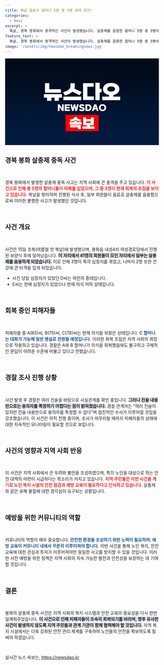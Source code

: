 ```yaml
---
title: 복날 음료수 할머니 5명 중 3명 상태 호전!
categories:
  - News
excerpt: >
  복날, 경북 봉화에서 충격적인 사건이 발생했습니다. 살충제를 음용한 할머니 5명 중 3명이 의식을 회복했으나, 여전히 2명은 중태에 빠져 있습니다. 경찰은 진술을 조사하며 사건의 배경을 파악 중입니다. 관심을 끌고 있는 이 사건의 전말이 궁금하다면 클릭하세요!
feature_text: >
  복날, 경북 봉화에서 충격적인 사건이 발생했습니다. 살충제를 음용한 할머니 5명 중 3명이 의식을 회복했으나, 여전히 2명은 중태에 빠져 있습니다. 경찰은 진술을 조사하며 사건의 배경을 파악 중입니다. 관심을 끌고 있는 이 사건의 전말이 궁금하다면 클릭하세요!
image: '/assets/img/newsdao_breakingnews.jpg'
---
```


<p><img src="/assets/img/newsdao_breakingnews.jpg" alt="pcversion 속보" /></p>

<h2 data-ke-size="size26">경북 봉화 살충제 중독 사건</h2>

<p data-ke-size="size16">&nbsp;</p>

<p>경북 봉화에서 발생한 살충제 중독 사고는 지역 사회에 큰 충격을 주고 있습니다. <b><span style="color: #ee2323;">이 사건으로 인해 총 5명의 할머니들이 피해를 입었으며, 그 중 3명이 현재 회복의 조짐을 보이고 있습니다.</span></b> 복날을 맞이하여 진행된 식사 후, 일부 회원들이 음료로 살충제를 음용함으로써 이러한 불행한 사고가 발생했던 것입니다.</p>

<p data-ke-size="size16">&nbsp;</p>

<h2 data-ke-size="size26">사건 개요</h2>

<p data-ke-size="size16">&nbsp;</p>

<p>사건은 15일 초복(여름철 첫 복날)에 발생했으며, 봉화읍 내성4리 여성경로당에서 진행된 보양식 후에 일어났습니다. <b><span style="background-color: #21538527;">이 자리에서 41명의 회원들이 모인 자리에서 일부는 살충제를 음용하게 되었습니다.</span></b> 이로 인해 3명이 즉각 심정지를 겪었고, 나머지 2명 또한 건강에 큰 타격을 입게 되었습니다. 
<br></p>

<ul>
    <li>사건 당일 심정지가 있었던 D씨는 여전히 중태입니다.</li>
    <li>E씨는 한때 심정지가 있었으나 현재 의식 저하 상태입니다.</li>
</ul>

<p data-ke-size="size16">&nbsp;</p>

<h2 data-ke-size="size26">회복 중인 피해자들</h2>

<p data-ke-size="size16">&nbsp;</p>

<p>피해자들 중 A(65)씨, B(75)씨, C(78)씨는 현재 의식을 되찾은 상태입니다. <b><span style="color: #1a5490;">C 할머니는 대화가 가능해 일반 병실로 전원될 예정입니다.</span></b> 이러한 회복 조짐은 지역 사회의 희망으로 작용하고 있습니다. 경찰은 A와 B 할머니가 의식을 회복했음에도 불구하고 구체적인 문답이 어려운 수준에 머물고 있다고 전했습니다.</p>

<p data-ke-size="size16">&nbsp;</p>

<h2 data-ke-size="size26">경찰 조사 진행 상황</h2>

<p data-ke-size="size16">&nbsp;</p>

<p>사건 발생 후 경찰은 여러 진술을 바탕으로 사실관계를 확인 중입니다. <b><span style="background-color: #21538527;">그러나 진술 내용만으로는 용의자를 특정하기 어렵다는 점이 밝혀졌습니다.</span></b> 경찰 관계자는 "여러 진술이 있지만 진술 내용만으로 용의자를 특정할 수 없다"며 점진적인 수사가 이루어질 것임을 강조했습니다. 이 사건은 아직 진행 중이며, 조사가 마무리될 때까지 피해자들의 상태에 대한 지속적인 모니터링이 필요할 것으로 보입니다.</p>

<p data-ke-size="size16">&nbsp;</p>

<h2 data-ke-size="size26">사건의 영향과 지역 사회 반응</h2>

<p data-ke-size="size16">&nbsp;</p>

<p>이 사건은 지역 사회에서 큰 우려와 불안을 조성하였으며, 특히 노인을 대상으로 하는 안전 대책의 마련이 시급하다는 목소리가 커지고 있습니다. <b><span style="color: #ee2323;">지역 주민들은 이번 사건을 계기로 노인 복지 시설의 안전 점검과 예방 교육이 필요하다고 인식하고 있습니다.</span></b> 살충제와 같은 유해 물질에 대한 경각심이 요구되는 상황입니다. </p>

<p data-ke-size="size16">&nbsp;</p>

<h2 data-ke-size="size26">예방을 위한 커뮤니티의 역할</h2>

<p data-ke-size="size16">&nbsp;</p>

<p>커뮤니티의 역할이 매우 중요합니다. <b><span style="color: #1a5490;">안전한 환경을 조성하기 위한 노력이 필요하며, 예방 교육이 커뮤니티 내에서 꾸준히 이루어져야 합니다.</span></b> 이번 사건을 통해 노인 복지, 안전 교육에 대한 관심과 투자가 이루어져야만 동일한 사고를 방지할 수 있을 것입니다. 이러한 사전 예방을 위한 정책은 지역 사회의 지속 가능한 발전과 안전성을 보장하는 데 기여할 것입니다. </p>

<p data-ke-size="size16">&nbsp;</p>

<h2 data-ke-size="size26">결론</h2>

<p data-ke-size="size16">&nbsp;</p>

<p>봉화의 살충제 중독 사건은 지역 사회의 복지 시스템과 안전 교육의 중요성을 다시 한번 일깨워주었습니다. <b><span style="background-color: #21538527;">이 사건으로 인해 피해자들이 조속히 회복되기를 바라며, 향후 유사한 사건이 발생하지 않도록 지역 주민들과 관계 기관이 함께 협력해야 할 것입니다.</span></b> 지역 복지 시설에서는 더욱 강화된 안전 관리 체계를 구축하여 노인들의 안전을 확보하도록 힘써야 하겠습니다. </p>

<p data-ke-size="size16">&nbsp;</p>
실시간 뉴스 속보는, <a href="https://newsdao.kr" rel="dofollow">https://newsdao.kr</a>


